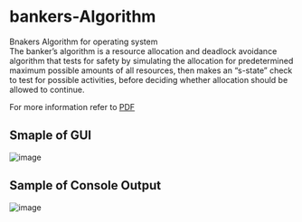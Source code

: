 # bankers-Algorithm
Bnakers Algorithm for operating system<br>
The banker’s algorithm is a resource allocation and deadlock avoidance algorithm that tests for safety by simulating the allocation for predetermined maximum possible amounts of all resources, then makes an “s-state” check to test for possible activities, before deciding whether allocation should be allowed to continue.

For more information refer to [PDF](https://github.com/ahmed192a/bankers-Algorithm/blob/main/OS.pdf)

## Smaple of GUI 
![image](https://user-images.githubusercontent.com/42156372/163713437-a5fa0c18-f475-4969-9f4d-b7ee15b1d4f9.png)

## Sample of Console Output
![image](https://user-images.githubusercontent.com/42156372/163713470-3d76ed6f-22dc-4c28-9586-6d17fd06fa8d.png)



